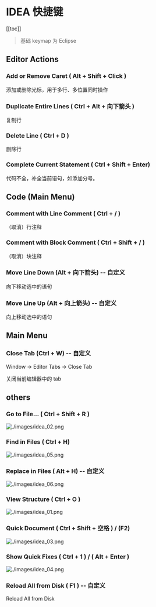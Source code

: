 # IDEA 快捷键

[[toc]]

>基础 keymap 为 Eclipse


## Editor Actions

### Add or Remove Caret ( Alt + Shift + Click )

添加或删除光标，用于多行、多位置同时操作

### Duplicate Entire Lines ( Ctrl + Alt + 向下箭头 )

复制行

### Delete Line ( Ctrl + D )

删除行

### Complete Current Statement ( Ctrl + Shift + Enter)

代码不全，补全当前语句，如添加分号。


## Code (Main Menu)

### Comment with Line Comment ( Ctrl + / )

（取消）行注释

### Comment with Block Comment ( Ctrl + Shift + / )

（取消）块注释

### Move Line Down (Alt + 向下箭头) -- 自定义

向下移动选中的语句

### Move Line Up (Alt + 向上箭头) -- 自定义

向上移动选中的语句

## Main Menu

### Close Tab (Ctrl + W) -- 自定义

Window -> Editor Tabs -> Close Tab

关闭当前编辑器中的 tab

## others

### Go to File... ( Ctrl + Shift + R )

![./images/idea_02.png](./images/idea_02.png)

### Find in Files ( Ctrl + H)

![./images/idea_05.png](./images/idea_05.png)

### Replace in Files ( Alt + H) -- 自定义

![./images/idea_06.png](./images/idea_06.png)

### View Structure ( Ctrl + O )

![./images/idea_01.png](./images/idea_01.png)

### Quick Document ( Ctrl + Shift + 空格 ) / (F2)

![./images/idea_03.png](./images/idea_03.png)

### Show Quick Fixes ( Ctrl + 1 ) / ( Alt + Enter )

![./images/idea_04.png](./images/idea_04.png)

### Reload All from Disk ( F1 ) -- 自定义

Reload All from Disk
